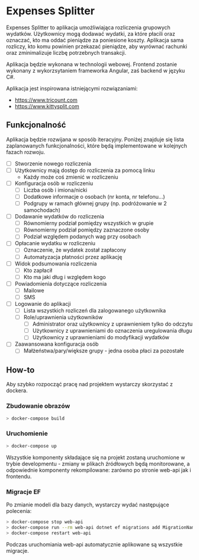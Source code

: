 # Expenses Splitter

Expenses Splitter to aplikacja umożliwiająca rozliczenia grupowych wydatków. Użytkownicy mogą dodawać wydatki, za które płacili oraz oznaczać, kto ma oddać pieniądze za poniesione koszty. Aplikacja sama rozliczy, kto komu powinien przekazać pieniądze, aby wyrównać rachunki oraz zminimalizuje liczbę potrzebnych transakcji.

Aplikacja będzie wykonana w technologii webowej. Frontend zostanie wykonany z wykorzsytaniem frameworka Angular, zaś backend w języku C#.

Aplikacja jest inspirowana istniejącymi rozwiązaniami:
* https://www.tricount.com
* https://www.kittysplit.com

## Funkcjonalność

Aplikacja będzie rozwijana w sposób iteracyjny. Poniżej znajduje się lista zaplanowanych funkcjonalności, które będą implementowane w kolejnych fazach rozwoju.

- [ ] Stworzenie nowego rozliczenia
- [ ] Użytkownicy mają dostęp do rozliczenia za pomocą linku
    * Każdy może coś zmienić w rozliczeniu
- [ ] Konfiguracja osób w rozliczeniu
  - [ ] Liczba osób i imiona/nicki
  - [ ] Dodatkowe informacje o osobach (nr konta, nr telefonu...)
  - [ ] Podgrupy w ramach głównej grupy (np. podróżowanie w 2 samochodach)
- [ ] Dodawanie wydatków do rozliczenia
  - [ ] Równomierny podział pomiędzy wszystkich w grupie
  - [ ] Równomierny podział pomiędzy zaznaczone osoby
  - [ ] Podział względem podanych wag przy osobach
- [ ] Opłacanie wydatku w rozliczeniu
  - [ ] Oznaczenie, że wydatek został zapłacony
  - [ ] Automatyzacja płatności przez aplikację
- [ ] Widok podsumowania rozliczenia
  - [ ] Kto zapłacił
  - [ ] Kto ma jaki dług i względem kogo
- [ ] Powiadomienia dotyczące rozliczenia
  - [ ] Mailowe
  - [ ] SMS
- [ ] Logowanie do aplikacji
  - [ ] Lista wszystkich rozliczeń dla zalogowanego użytkownika
  - [ ] Role/uprawnienia użytkowników
    - [ ] Administrator oraz użytkownicy z uprawnieniem tylko do odczytu
    - [ ] Użytkownicy z uprawnieniami do oznaczenia uregulowania długu
    - [ ] Użytkownicy z uprawnieniami do modyfikacji wydatków
- [ ] Zaawansowana konfiguracja osób
  - [ ] Małżeństwa/pary/większe grupy - jedna osoba płaci za pozostałe

## How-to

Aby szybko rozpocząć pracę nad projektem wystarczy skorzystać z dockera.

### Zbudowanie obrazów

```bash
> docker-compose build
```

### Uruchomienie

```bash
> docker-compose up
```

Wszystkie komponenty składające się na projekt zostaną uruchomione w trybie developmentu - zmiany w plikach źródłowych będą monitorowane, a odpowiednie komponenty rekompilowane: zarówno po stronie web-api jak i frontendu.

### Migracje EF

Po zmianie modeli dla bazy danych, wystarczy wydać następujące polecenia:

```bash
> docker-compose stop web-api
> docker-compose run --rm web-api dotnet ef migrations add MigrationName
> docker-compose restart web-api
```

Podczas uruchomiania web-api automatycznie aplikowane są wszystkie migracje.
